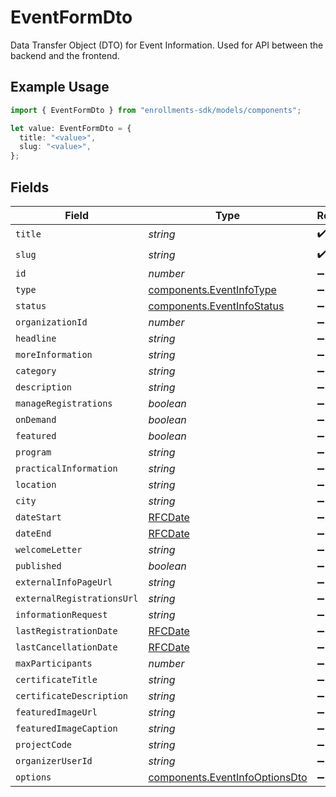 # EventFormDto

Data Transfer Object (DTO) for Event Information.
Used for API between the backend and the frontend.

## Example Usage

```typescript
import { EventFormDto } from "enrollments-sdk/models/components";

let value: EventFormDto = {
  title: "<value>",
  slug: "<value>",
};
```

## Fields

| Field                                                                            | Type                                                                             | Required                                                                         | Description                                                                      |
| -------------------------------------------------------------------------------- | -------------------------------------------------------------------------------- | -------------------------------------------------------------------------------- | -------------------------------------------------------------------------------- |
| `title`                                                                          | *string*                                                                         | :heavy_check_mark:                                                               | N/A                                                                              |
| `slug`                                                                           | *string*                                                                         | :heavy_check_mark:                                                               | N/A                                                                              |
| `id`                                                                             | *number*                                                                         | :heavy_minus_sign:                                                               | N/A                                                                              |
| `type`                                                                           | [components.EventInfoType](../../models/components/eventinfotype.md)             | :heavy_minus_sign:                                                               | N/A                                                                              |
| `status`                                                                         | [components.EventInfoStatus](../../models/components/eventinfostatus.md)         | :heavy_minus_sign:                                                               | N/A                                                                              |
| `organizationId`                                                                 | *number*                                                                         | :heavy_minus_sign:                                                               | N/A                                                                              |
| `headline`                                                                       | *string*                                                                         | :heavy_minus_sign:                                                               | N/A                                                                              |
| `moreInformation`                                                                | *string*                                                                         | :heavy_minus_sign:                                                               | N/A                                                                              |
| `category`                                                                       | *string*                                                                         | :heavy_minus_sign:                                                               | N/A                                                                              |
| `description`                                                                    | *string*                                                                         | :heavy_minus_sign:                                                               | N/A                                                                              |
| `manageRegistrations`                                                            | *boolean*                                                                        | :heavy_minus_sign:                                                               | N/A                                                                              |
| `onDemand`                                                                       | *boolean*                                                                        | :heavy_minus_sign:                                                               | N/A                                                                              |
| `featured`                                                                       | *boolean*                                                                        | :heavy_minus_sign:                                                               | N/A                                                                              |
| `program`                                                                        | *string*                                                                         | :heavy_minus_sign:                                                               | N/A                                                                              |
| `practicalInformation`                                                           | *string*                                                                         | :heavy_minus_sign:                                                               | N/A                                                                              |
| `location`                                                                       | *string*                                                                         | :heavy_minus_sign:                                                               | N/A                                                                              |
| `city`                                                                           | *string*                                                                         | :heavy_minus_sign:                                                               | N/A                                                                              |
| `dateStart`                                                                      | [RFCDate](../../types/rfcdate.md)                                                | :heavy_minus_sign:                                                               | N/A                                                                              |
| `dateEnd`                                                                        | [RFCDate](../../types/rfcdate.md)                                                | :heavy_minus_sign:                                                               | N/A                                                                              |
| `welcomeLetter`                                                                  | *string*                                                                         | :heavy_minus_sign:                                                               | N/A                                                                              |
| `published`                                                                      | *boolean*                                                                        | :heavy_minus_sign:                                                               | N/A                                                                              |
| `externalInfoPageUrl`                                                            | *string*                                                                         | :heavy_minus_sign:                                                               | N/A                                                                              |
| `externalRegistrationsUrl`                                                       | *string*                                                                         | :heavy_minus_sign:                                                               | N/A                                                                              |
| `informationRequest`                                                             | *string*                                                                         | :heavy_minus_sign:                                                               | N/A                                                                              |
| `lastRegistrationDate`                                                           | [RFCDate](../../types/rfcdate.md)                                                | :heavy_minus_sign:                                                               | N/A                                                                              |
| `lastCancellationDate`                                                           | [RFCDate](../../types/rfcdate.md)                                                | :heavy_minus_sign:                                                               | N/A                                                                              |
| `maxParticipants`                                                                | *number*                                                                         | :heavy_minus_sign:                                                               | N/A                                                                              |
| `certificateTitle`                                                               | *string*                                                                         | :heavy_minus_sign:                                                               | N/A                                                                              |
| `certificateDescription`                                                         | *string*                                                                         | :heavy_minus_sign:                                                               | N/A                                                                              |
| `featuredImageUrl`                                                               | *string*                                                                         | :heavy_minus_sign:                                                               | N/A                                                                              |
| `featuredImageCaption`                                                           | *string*                                                                         | :heavy_minus_sign:                                                               | N/A                                                                              |
| `projectCode`                                                                    | *string*                                                                         | :heavy_minus_sign:                                                               | N/A                                                                              |
| `organizerUserId`                                                                | *string*                                                                         | :heavy_minus_sign:                                                               | N/A                                                                              |
| `options`                                                                        | [components.EventInfoOptionsDto](../../models/components/eventinfooptionsdto.md) | :heavy_minus_sign:                                                               | N/A                                                                              |